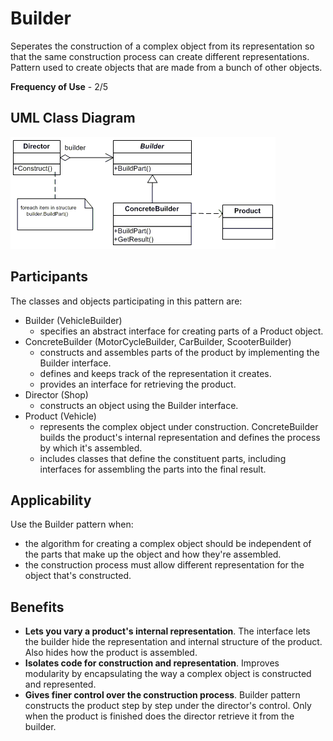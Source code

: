 # Builder

Seperates the construction of a complex object from its representation so that the same construction process can create different representations. Pattern used to create objects that are made from a bunch of other objects.

**Frequency of Use** - 2/5

## UML Class Diagram
![Builder UML](builder.gif)

## Participants
The classes and objects participating in this pattern are:
- Builder (VehicleBuilder)
  - specifies an abstract interface for creating parts of a Product object.
- ConcreteBuilder (MotorCycleBuilder, CarBuilder, ScooterBuilder)
  - constructs and assembles parts of the product by implementing the Builder interface.
  - defines and keeps track of the representation it creates.
  - provides an interface for retrieving the product.
- Director (Shop)
  - constructs an object using the Builder interface.
- Product (Vehicle)
  - represents the complex object under construction. ConcreteBuilder builds the product's internal representation and defines the process by which it's assembled.
  - includes classes that define the constituent parts, including interfaces for assembling the parts into the final result.

## Applicability
Use the Builder pattern when:
- the algorithm for creating a complex object should be independent of the parts that make up the object and how they're assembled.
- the construction process must allow different representation for the object that's constructed.

## Benefits
- **Lets you vary a product's internal representation**. The interface lets the builder hide the representation and internal structure of the product. Also hides how the product is assembled.
- **Isolates code for construction and representation**. Improves modularity by encapsulating the way a complex object is constructed and represented.
- **Gives finer control over the construction process**. Builder pattern constructs the product step by step under the director's control. Only when the product is finished does the director retrieve it from the builder.
